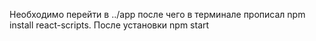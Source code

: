 Необходимо перейти в ../app после чего в терминале прописал npm install react-scripts. После установки npm start
